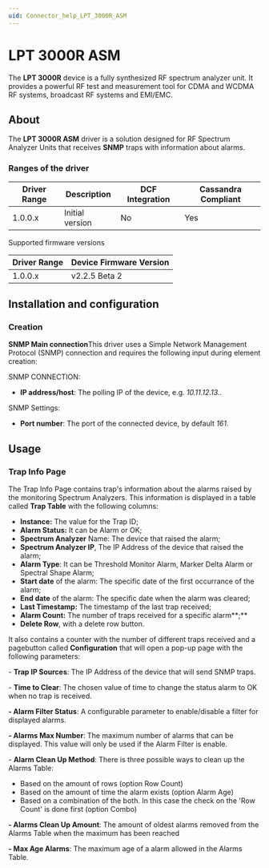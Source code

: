```yaml
---
uid: Connector_help_LPT_3000R_ASM
---
```


# LPT 3000R ASM

The **LPT 3000R** device is a fully synthesized RF spectrum analyzer unit. It provides a powerful RF test and measurement tool for CDMA and WCDMA RF systems, broadcast RF systems and EMI/EMC.

## About

The **LPT 3000R ASM** driver is a solution designed for RF Spectrum Analyzer Units that receives **SNMP** traps with information about alarms.

### Ranges of the driver

| **Driver Range** | **Description** | **DCF Integration** | **Cassandra Compliant** |
|------------------|-----------------|---------------------|-------------------------|
| 1.0.0.x          | Initial version | No                  | Yes                     |

Supported firmware versions

| **Driver Range** | **Device Firmware Version** |
|------------------|-----------------------------|
| 1.0.0.x          | v2.2.5 Beta 2               |

## Installation and configuration

### Creation

**SNMP Main connection**This driver uses a Simple Network Management Protocol (SNMP) connection and requires the following input during element creation:

SNMP CONNECTION:

- **IP address/host**: The polling IP of the device, e.g. *10.11.12.13.*.

SNMP Settings:

- **Port number**: The port of the connected device, by default *161*.

## Usage

### Trap Info Page

The Trap Info Page contains trap's information about the alarms raised by the monitoring Spectrum Analyzers. This information is displayed in a table called **Trap Table** with the following columns:

- **Instance:** The value for the Trap ID;
- **Alarm Status:** It can be Alarm or OK;
- **Spectrum Analyzer** Name: The device that raised the alarm;
- **Spectrum Analyzer IP**, The IP Address of the device that raised the alarm;
- **Alarm Type**: It can be Threshold Monitor Alarm, Marker Delta Alarm or Spectral Shape Alarm;
- **Start date** of the alarm: The specific date of the first occurrance of the alarm;
- **End date** of the alarm: The specific date when the alarm was cleared;
- **Last Timestamp:** The timestamp of the last trap received;
- **Alarm Count:** The number of traps received for a specific alarm**;**
- **Delete Row**, with a delete row button.

It also contains a counter with the number of different traps received and a pagebutton called **Configuration** that will open a pop-up page with the following parameters:

\- **Trap IP Sources**: The IP Address of the device that will send SNMP traps.

\- **Time to Clear**: The chosen value of time to change the status alarm to OK when no trap is received.

**- Alarm Filter Status**: A configurable parameter to enable/disable a filter for displayed alarms.

**- Alarms Max Number**: The maximum number of alarms that can be displayed. This value will only be used if the Alarm Filter is enable.

\- **Alarm Clean Up Method**: There is three possible ways to clean up the Alarms Table:

- Based on the amount of rows (option Row Count)
- Based on the amount of time the alarm exists (option Alarm Age)
- Based on a combination of the both. In this case the check on the 'Row Count' is done first (option Combo)

**- Alarms Clean Up Amount**: The amount of oldest alarms removed from the Alarms Table when the maximum has been reached

**- Max Age Alarms**: The maximum age of a alarm allowed in the Alarms Table.
